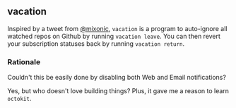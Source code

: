## vacation

Inspired by a tweet from [@mixonic](https://twitter.com/mixonic/status/638138156718686209), `vacation` is a program to auto-ignore all watched repos on Github by running `vacation leave`. You can then revert your subscription statuses back by running `vacation return`. 

### Rationale

Couldn't this be easily done by disabling both Web and Email notifications?

Yes, but who doesn't love building things? Plus, it gave me a reason to learn `octokit`.


